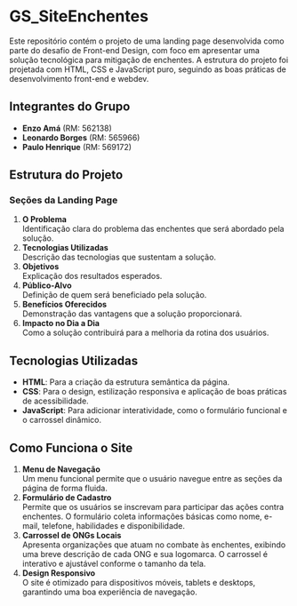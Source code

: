# GS_SiteEnchentes

Este repositório contém o projeto de uma landing page desenvolvida como parte do desafio de Front-end Design, com foco em apresentar uma solução tecnológica para mitigação de enchentes. A estrutura do projeto foi projetada com HTML, CSS e JavaScript puro, seguindo as boas práticas de desenvolvimento front-end e webdev.


## **Integrantes do Grupo**
- **Enzo Amá** (RM: 562138)  
- **Leonardo Borges** (RM: 565966)  
- **Paulo Henrique** (RM: 569172)

## **Estrutura do Projeto**

### **Seções da Landing Page**
1. **O Problema**  
   Identificação clara do problema das enchentes que será abordado pela solução.
2. **Tecnologias Utilizadas**  
   Descrição das tecnologias que sustentam a solução.
3. **Objetivos**  
   Explicação dos resultados esperados.
4. **Público-Alvo**  
   Definição de quem será beneficiado pela solução.
5. **Benefícios Oferecidos**  
   Demonstração das vantagens que a solução proporcionará.
6. **Impacto no Dia a Dia**  
   Como a solução contribuirá para a melhoria da rotina dos usuários.

## **Tecnologias Utilizadas**
- **HTML**: Para a criação da estrutura semântica da página.  
- **CSS**: Para o design, estilização responsiva e aplicação de boas práticas de acessibilidade.  
- **JavaScript**: Para adicionar interatividade, como o formulário funcional e o carrossel dinâmico.  

## **Como Funciona o Site**
1. **Menu de Navegação**  
   Um menu funcional permite que o usuário navegue entre as seções da página de forma fluida.  
2. **Formulário de Cadastro**  
   Permite que os usuários se inscrevam para participar das ações contra enchentes. O formulário coleta informações básicas como nome, e-mail, telefone, habilidades e disponibilidade.  
3. **Carrossel de ONGs Locais**  
   Apresenta organizações que atuam no combate às enchentes, exibindo uma breve descrição de cada ONG e sua logomarca. O carrossel é interativo e ajustável conforme o tamanho da tela.  
4. **Design Responsivo**  
   O site é otimizado para dispositivos móveis, tablets e desktops, garantindo uma boa experiência de navegação.  

